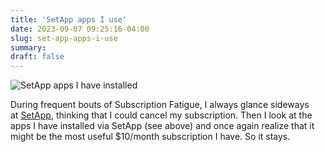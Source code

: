 ```yaml
---
title: 'SetApp apps I use'
date: 2023-09-07 09:25:16-04:00
slug: set-app-apps-i-use
summary: 
draft: false
---
```


![SetApp apps I have installed](/img/2023/09/20230907-SetApp.png "SetApp apps I have installed")

During frequent bouts of Subscription Fatigue, I always glance sideways at [SetApp](https://setapp.com/), thinking that I could cancel my subscription. Then I look at the apps I have installed via SetApp (see above) and once again realize that it might be the most useful $10/month subscription I have. So it stays.
